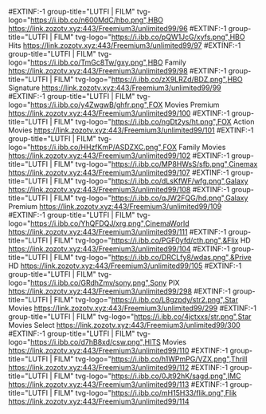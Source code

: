 #EXTINF:-1 group-title="LUTFI | FILM" tvg-logo="https://i.ibb.co/n600MdC/hbo.png",HBO
https://link.zozotv.xyz:443/Freemium3/unlimited99/96
#EXTINF:-1 group-title="LUTFI | FILM" tvg-logo="https://i.ibb.co/pQW1JcG/xyfs.png",HBO Hits
https://link.zozotv.xyz:443/Freemium3/unlimited99/97
#EXTINF:-1 group-title="LUTFI | FILM" tvg-logo="https://i.ibb.co/TmGc8Tw/gxy.png",HBO Family
https://link.zozotv.xyz:443/Freemium3/unlimited99/98
#EXTINF:-1 group-title="LUTFI | FILM" tvg-logo="https://i.ibb.co/zX9LRZd/BDZ.png",HBO Signature
https://link.zozotv.xyz:443/Freemium3/unlimited99/99
#EXTINF:-1 group-title="LUTFI | FILM" tvg-logo="https://i.ibb.co/y4ZwgwB/ghfr.png",FOX Movies Premium
https://link.zozotv.xyz:443/Freemium3/unlimited99/100
#EXTINF:-1 group-title="LUTFI | FILM" tvg-logo="https://i.ibb.co/ngDt2ys/ht.png",FOX Action Movies
https://link.zozotv.xyz:443/Freemium3/unlimited99/101
#EXTINF:-1 group-title="LUTFI | FILM" tvg-logo="https://i.ibb.co/HHzfKmP/ASDZXC.png",FOX Family Movies
https://link.zozotv.xyz:443/Freemium3/unlimited99/102
#EXTINF:-1 group-title="LUTFI | FILM" tvg-logo="https://i.ibb.co/MP8HWsS/sfb.png",Cinemax
https://link.zozotv.xyz:443/Freemium3/unlimited99/107
#EXTINF:-1 group-title="LUTFI | FILM" tvg-logo="https://i.ibb.co/dLsKfWF/wfg.png",Galaxy
https://link.zozotv.xyz:443/Freemium3/unlimited99/108
#EXTINF:-1 group-title="LUTFI | FILM" tvg-logo="https://i.ibb.co/qJW2FQG/hd.png",Galaxy Premium
https://link.zozotv.xyz:443/Freemium3/unlimited99/109
#EXTINF:-1 group-title="LUTFI | FILM" tvg-logo="https://i.ibb.co/YhQFDQJ/xrg.png",CinemaWorld
https://link.zozotv.xyz:443/Freemium3/unlimited99/111
#EXTINF:-1 group-title="LUTFI | FILM" tvg-logo="https://i.ibb.co/PGF0yfd/cth.png",&Flix HD
https://link.zozotv.xyz:443/Freemium3/unlimited99/104
#EXTINF:-1 group-title="LUTFI | FILM" tvg-logo="https://i.ibb.co/DRCLfy8/wdas.png",&Prive HD
https://link.zozotv.xyz:443/Freemium3/unlimited99/105
#EXTINF:-1 group-title="LUTFI | FILM" tvg-logo="https://i.ibb.co/GRdhZmv/sony.png",Sony PIX
https://link.zozotv.xyz:443/Freemium3/unlimited99/298
#EXTINF:-1 group-title="LUTFI | FILM" tvg-logo="https://i.ibb.co/L8gzpdy/str2.png",Star Movies
https://link.zozotv.xyz:443/Freemium3/unlimited99/299
#EXTINF:-1 group-title="LUTFI | FILM" tvg-logo="https://i.ibb.co/4jctxxs/str.png",Star Movies Select
https://link.zozotv.xyz:443/Freemium3/unlimited99/300
#EXTINF:-1 group-title="LUTFI | FILM" tvg-logo="https://i.ibb.co/d7hB8xd/csw.png",HITS Movies
https://link.zozotv.xyz:443/Freemium3/unlimited99/110
#EXTINF:-1 group-title="LUTFI | FILM" tvg-logo="https://i.ibb.co/h1WPmPG/VZX.png",Thrill
https://link.zozotv.xyz:443/Freemium3/unlimited99/112
#EXTINF:-1 group-title="LUTFI | FILM" tvg-logo="https://i.ibb.co/0Jt92hK/sagd.png",IMC
https://link.zozotv.xyz:443/Freemium3/unlimited99/113
#EXTINF:-1 group-title="LUTFI | FILM" tvg-logo="https://i.ibb.co/mH15H33/flik.png",Flik
https://link.zozotv.xyz:443/Freemium3/unlimited99/114

